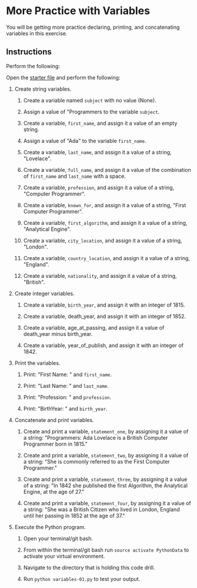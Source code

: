 # More Practice with Variables

You will be getting more practice declaring, printing, and concatenating variables in this exercise.

## Instructions

Perform the following:

Open the [starter file](Unsolved/variables-01.py) and perform the following:

1. Create string variables.

    1. Create a variable named `subject` with no value (None).

    2. Assign a value of "Programmers to the variable `subject`.

    3. Create a variable, `first_name`, and assign it a value of an empty string.

    4. Assign a value of "Ada" to the variable `first_name`.

    5. Create a variable, `last_name`, and assign it a value of a string, "Lovelace".

    6. Create a variable, `full_name`, and assign it a value of the combination of `first_name` and `last_name` with a space.

    7. Create a variable, `profession`, and assign it a value of a string, "Computer Programmer".
  
    8. Create a variable, `known_for`, and assign it a value of a string, "First Computer Programmer".

    9. Create a variable, `first_algorithm`, and assign it a value of a string, "Analytical Engine".

    10. Create a variable, `city_location`, and assign it a value of a string, "London".

    11. Create a variable, `country_location`, and assign it a value of a string, "England".

    12. Create a variable, `nationality`, and assign it a value of a string, "British".

2. Create integer variables.

    1. Create a variable, `birth_year`, and assign it with an integer of 1815.

    2. Create a variable, death_year, and assign it with an integer of 1852.

    3. Create a variable, age_at_passing, and assign it a value of death_year minus birth_year.

    4. Create a variable, year_of_publish, and assign it with an integer of 1842.

3. Print the variables.

    1. Print: "First Name: " and `first_name`.

    2. Print: "Last Name: " and `last_name`.

    3. Print: "Profession: " and `profession`.

    4. Print: "BirthYear: " and `birth_year`.

4. Concatenate and print variables.

    1. Create and print a variable, `statement_one`, by assigning it a value of a string: "Programmers: Ada Lovelace is a British Computer Programmer born in 1815."

    2. Create and print a variable, `statement_two`, by assigning it a value of a string: "She is commonly referred to as the First Computer Programmer."

    3. Create and print a variable, `statement_three`, by assigning it a value of a string: "In 1842 she published the first Algorithm, the Analytical Engine, at the age of 27."

    4. Create and print a variable, `statement_four`, by assigning it a value of a string: "She was a British Citizen who lived in London, England until her passing in 1852 at the age of 37."

5. Execute the Python program.

    1. Open your terminal/git bash.

    2. From within the terminal/git bash run `source activate PythonData` to activate your virtual environment.

    3. Navigate to the directory that is holding this code drill.

    4. Run `python variables-01.py` to test your output.
